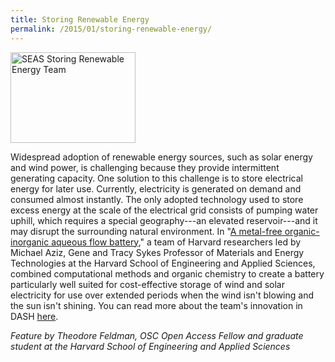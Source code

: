 ```yaml
---
title: Storing Renewable Energy
permalink: /2015/01/storing-renewable-energy/
---
```

<img src="{{site.baseurl}}/assets/img/Harvard-flow-battery-group-01-1600x1161-credit-Eliza-Grinnell-HSEAS.jpg" alt="SEAS Storing Renewable Energy Team" width="200" height="145" style="vertical-align: top;" class="floatright">

Widespread adoption of renewable energy sources, such as solar energy and wind power, is challenging because they provide intermittent generating capacity.  One solution to this challenge is to store electrical energy for later use.  Currently, electricity is generated on demand and consumed almost instantly.  The only adopted technology used to store excess energy at the scale of the electrical grid consists of pumping water uphill, which requires a special geography---an elevated reservoir---and it may disrupt the surrounding natural environment.  In "[A metal-free organic-inorganic aqueous flow battery](http://dash.harvard.edu/handle/1/11688785)," a team of Harvard researchers led by Michael Aziz, Gene and Tracy Sykes Professor of Materials and Energy Technologies at the Harvard School of Engineering and Applied Sciences, combined computational methods and organic chemistry to create a battery particularly well suited for cost-effective storage of wind and solar electricity for use over extended periods when the wind isn't blowing and the sun isn't shining. You can read more about the team's innovation in DASH [here](http://dash.harvard.edu/handle/1/11688785).

_Feature by Theodore Feldman, OSC Open Access Fellow and graduate student at the Harvard School of Engineering and Applied Sciences_
